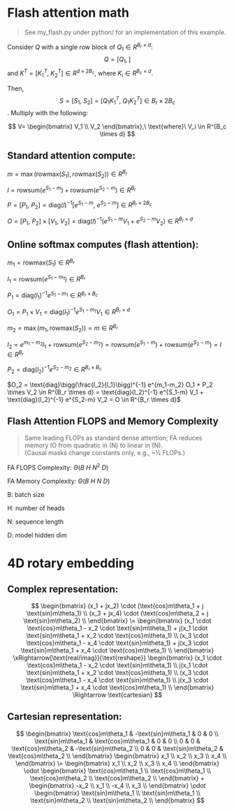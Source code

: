 # Flash attention math

> See my_flash.py under python/ for an implementation of this example.

Consider $Q$ with a single row block of $Q_1 \in R^{B_r \times d}$: $$Q = \big[Q_1,\big]$$
and $K^T = \big[K_1^T,\ K_2^T\big] \in R^{d \times 2B_c}$, where $K_i \in R^{B_c \times d}$.

Then, $$S = \big[S_1,\ S_2\big] = \big[Q_1K_1^T,\ Q_1K_2^T\big] \in B_r \times 2B_c$$. Multiply with the following:

$$
V=
\begin{bmatrix}
  V_1 \\
  V_2
\end{bmatrix},\ \text{where}\ V_i \in R^{B_c \times d}
$$

## Standard attention compute:

  $m = \max(\text{rowmax}(S_1), \text{rowmax}(S_2)) \in R^{B_r}$

  $l = \text{rowsum}(e^{S_1-m}) + \text{rowsum}(e^{S_2-m}) \in R^{B_r}$

  $P=[P_1,\ P_2] = \text{diag}(l)^{-1} \bigg[e^{S_1-m},\ e^{S_2-m}\bigg] \in R^{B_r \times 2B_c}$

  $O = [P_1,\ P_2] \times [V_1,\ V_2] = \text{diag}(l)^{-1} \big(e^{S_1-m} V_1 + e^{S_2-m} V_2 \big) \in R^{B_r \times d}$

## Online softmax computes (flash attention):

$m_1 = \text{rowmax}(S_1) \in R^{B_r}$

$l_1 = \text{rowsum}(e^{S_1-m_1}) \in R^{B_r}$

$P_1 = \text{diag}(l_1)^{-1} e^{S_1-m_1} \in R^{B_r \times B_c}$

$O_1 = P_1 \times V_1 = \text{diag}(l_1)^{-1} e^{S_1-m_1} V_1 \in R^{B_r \times d}$

$m_2 = \max(m_1, \text{rowmax}(S_2)) = m \in R^{B_r}$

$l_2 = e^{m_1-m_2} l_1 + \text{rowsum}(e^{S_2-m_2}) = \text{rowsum}(e^{S_1-m}) + \text{rowsum}(e^{S_2-m}) = l \in R^{B_r}$

$P_2 = \text{diag}(l_2)^{-1} e^{S_2-m_2} \in R^{B_r \times B_c}$

$O_2 = \text{diag}\bigg(\frac{l_2}{l_1}\bigg)^{-1} e^{m_1-m_2} O_1 + P_2 \times V_2 \in R^{B_r \times d} = \text{diag}(l_2)^{-1} e^{S_1-m} V_1 + \text{diag}(l_2)^{-1} e^{S_2-m} V_2 = O \in R^{B_r \times d}$

## Flash Attention FLOPS and Memory Complexity

> Same leading FLOPs as standard dense attention; FA reduces memory IO from quadratic in \(N\) to linear in \(N\).  
> (Causal masks change constants only, e.g., ~½ FLOPs.)

FA FLOPS Complexity: $\Theta(B\ H\ N^2\ D)$

FA Memory Complexity: $\Theta(B\ H\ N\ D)$

B: batch size

H: number of heads

N: sequence length

D: model hidden dim

# 4D rotary embedding

## Complex representation:

  
$$
\begin{bmatrix}
  (x_1 + jx_2) \cdot (\text{cos}m\theta_1 + j  \text{sin}m\theta_1) \\
  (x_3 + jx_4) \cdot (\text{cos}m\theta_2 + j  \text{sin}m\theta_2)  \\
\end{bmatrix}
\=
\begin{bmatrix}
  (x_1 \cdot \text{cos}m\theta_1 - x_2 \cdot \text{sin}m\theta_1) + j(x_1 \cdot \text{sin}m\theta_1 + x_2 \cdot \text{cos}m\theta_1) \\
  (x_3 \cdot \text{cos}m\theta_1 - x_4 \cdot \text{sin}m\theta_1) + j(x_3 \cdot \text{sin}m\theta_1 + x_4 \cdot \text{cos}m\theta_1) \\
\end{bmatrix}
\xRightarrow[\text{real/imag}]{\text{reshape}}
\begin{bmatrix}
  (x_1 \cdot \text{cos}m\theta_1 - x_2 \cdot \text{sin}m\theta_1) \\
  j(x_1 \cdot \text{sin}m\theta_1 + x_2 \cdot \text{cos}m\theta_1) \\
  (x_3 \cdot \text{cos}m\theta_1 - x_4 \cdot \text{sin}m\theta_1) \\
  j(x_3 \cdot \text{sin}m\theta_1 + x_4 \cdot \text{cos}m\theta_1) \\
\end{bmatrix}
\Rightarrow \text{cartesian}
$$
  
## Cartesian representation:
  
$$
\begin{bmatrix}
  \text{cos}m\theta_1 & -\text{sin}m\theta_1 & 0 & 0 \\
  \text{sin}m\theta_1 & \text{cos}m\theta_1 & 0 & 0  \\
  0 & 0 & \text{cos}m\theta_2 & -\text{sin}m\theta_2 \\
  0 & 0 & \text{sin}m\theta_2 & \text{cos}m\theta_2  \\
\end{bmatrix}
\begin{bmatrix}
  x_1 \\
  x_2 \\
  x_3 \\
  x_4 \\
\end{bmatrix}
\=
\begin{bmatrix}
  x_1 \\
  x_2 \\
  x_3 \\
  x_4 \\
\end{bmatrix} \odot 
\begin{bmatrix} 
   \text{cos}m\theta_1 \\
   \text{cos}m\theta_1 \\
   \text{cos}m\theta_2 \\
   \text{cos}m\theta_2 \\
\end{bmatrix}
+
\begin{bmatrix}
  -x_2 \\
   x_1 \\
  -x_4 \\
   x_3 \\
\end{bmatrix} \odot 
\begin{bmatrix} 
   \text{sin}m\theta_1 \\
   \text{sin}m\theta_1 \\
   \text{sin}m\theta_2 \\
   \text{sin}m\theta_2 \\
\end{bmatrix}
$$
